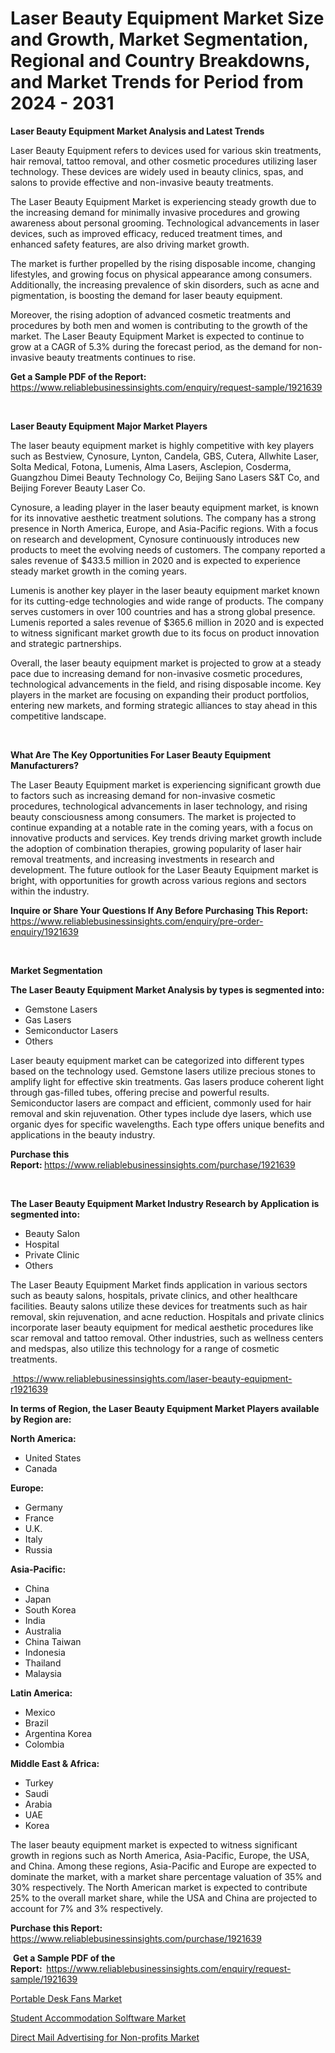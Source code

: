 <p><h1>Laser Beauty Equipment Market Size and Growth, Market Segmentation, Regional and Country Breakdowns, and Market Trends for Period from 2024 -  2031</h1></p><p><strong>Laser Beauty Equipment Market Analysis and Latest Trends</strong></p>
<p><p>Laser Beauty Equipment refers to devices used for various skin treatments, hair removal, tattoo removal, and other cosmetic procedures utilizing laser technology. These devices are widely used in beauty clinics, spas, and salons to provide effective and non-invasive beauty treatments.</p><p>The Laser Beauty Equipment Market is experiencing steady growth due to the increasing demand for minimally invasive procedures and growing awareness about personal grooming. Technological advancements in laser devices, such as improved efficacy, reduced treatment times, and enhanced safety features, are also driving market growth.</p><p>The market is further propelled by the rising disposable income, changing lifestyles, and growing focus on physical appearance among consumers. Additionally, the increasing prevalence of skin disorders, such as acne and pigmentation, is boosting the demand for laser beauty equipment.</p><p>Moreover, the rising adoption of advanced cosmetic treatments and procedures by both men and women is contributing to the growth of the market. The Laser Beauty Equipment Market is expected to continue to grow at a CAGR of 5.3% during the forecast period, as the demand for non-invasive beauty treatments continues to rise.</p></p>
<p><strong>Get a Sample PDF of the Report:&nbsp;</strong> <a href="https://www.reliablebusinessinsights.com/enquiry/request-sample/1921639">https://www.reliablebusinessinsights.com/enquiry/request-sample/1921639</a></p>
<p>&nbsp;</p>
<p><strong>Laser Beauty Equipment Major Market Players</strong></p>
<p><p>The laser beauty equipment market is highly competitive with key players such as Bestview, Cynosure, Lynton, Candela, GBS, Cutera, Allwhite Laser, Solta Medical, Fotona, Lumenis, Alma Lasers, Asclepion, Cosderma, Guangzhou Dimei Beauty Technology Co, Beijing Sano Lasers S&T Co, and Beijing Forever Beauty Laser Co.</p><p>Cynosure, a leading player in the laser beauty equipment market, is known for its innovative aesthetic treatment solutions. The company has a strong presence in North America, Europe, and Asia-Pacific regions. With a focus on research and development, Cynosure continuously introduces new products to meet the evolving needs of customers. The company reported a sales revenue of $433.5 million in 2020 and is expected to experience steady market growth in the coming years.</p><p>Lumenis is another key player in the laser beauty equipment market known for its cutting-edge technologies and wide range of products. The company serves customers in over 100 countries and has a strong global presence. Lumenis reported a sales revenue of $365.6 million in 2020 and is expected to witness significant market growth due to its focus on product innovation and strategic partnerships.</p><p>Overall, the laser beauty equipment market is projected to grow at a steady pace due to increasing demand for non-invasive cosmetic procedures, technological advancements in the field, and rising disposable income. Key players in the market are focusing on expanding their product portfolios, entering new markets, and forming strategic alliances to stay ahead in this competitive landscape.</p></p>
<p>&nbsp;</p>
<p><strong>What Are The Key Opportunities For Laser Beauty Equipment Manufacturers?</strong></p>
<p><p>The Laser Beauty Equipment market is experiencing significant growth due to factors such as increasing demand for non-invasive cosmetic procedures, technological advancements in laser technology, and rising beauty consciousness among consumers. The market is projected to continue expanding at a notable rate in the coming years, with a focus on innovative products and services. Key trends driving market growth include the adoption of combination therapies, growing popularity of laser hair removal treatments, and increasing investments in research and development. The future outlook for the Laser Beauty Equipment market is bright, with opportunities for growth across various regions and sectors within the industry.</p></p>
<p><strong>Inquire or Share Your Questions If Any Before Purchasing This Report:</strong> <a href="https://www.reliablebusinessinsights.com/enquiry/pre-order-enquiry/1921639">https://www.reliablebusinessinsights.com/enquiry/pre-order-enquiry/1921639</a></p>
<p>&nbsp;</p>
<p><strong>Market Segmentation</strong></p>
<p><strong>The Laser Beauty Equipment Market Analysis by types is segmented into:</strong></p>
<p><ul><li>Gemstone Lasers</li><li>Gas Lasers</li><li>Semiconductor Lasers</li><li>Others</li></ul></p>
<p><p>Laser beauty equipment market can be categorized into different types based on the technology used. Gemstone lasers utilize precious stones to amplify light for effective skin treatments. Gas lasers produce coherent light through gas-filled tubes, offering precise and powerful results. Semiconductor lasers are compact and efficient, commonly used for hair removal and skin rejuvenation. Other types include dye lasers, which use organic dyes for specific wavelengths. Each type offers unique benefits and applications in the beauty industry.</p></p>
<p><strong>Purchase this Report:&nbsp;</strong><a href="https://www.reliablebusinessinsights.com/purchase/1921639">https://www.reliablebusinessinsights.com/purchase/1921639</a></p>
<p>&nbsp;</p>
<p><strong>The Laser Beauty Equipment Market Industry Research by Application is segmented into:</strong></p>
<p><ul><li>Beauty Salon</li><li>Hospital</li><li>Private Clinic</li><li>Others</li></ul></p>
<p><p>The Laser Beauty Equipment Market finds application in various sectors such as beauty salons, hospitals, private clinics, and other healthcare facilities. Beauty salons utilize these devices for treatments such as hair removal, skin rejuvenation, and acne reduction. Hospitals and private clinics incorporate laser beauty equipment for medical aesthetic procedures like scar removal and tattoo removal. Other industries, such as wellness centers and medspas, also utilize this technology for a range of cosmetic treatments.</p></p>
<p><a href="https://www.reliablebusinessinsights.com/laser-beauty-equipment-r1921639">&nbsp;https://www.reliablebusinessinsights.com/laser-beauty-equipment-r1921639</a></p>
<p><strong>In terms of Region, the Laser Beauty Equipment Market Players available by Region are:</strong></p>
<p>
    <p> <strong> North America: </strong>
        <ul>
            <li>United States</li>
            <li>Canada</li>
        </ul>
        </p> 
    <p> <strong> Europe: </strong>
        <ul>
            <li>Germany</li>
            <li>France</li>
            <li>U.K.</li>
            <li>Italy</li>
            <li>Russia</li>
        </ul>
        </p> 
    <p> <strong> Asia-Pacific: </strong>
        <ul>
            <li>China</li>
            <li>Japan</li>
            <li>South Korea</li>
            <li>India</li>
            <li>Australia</li>
            <li>China Taiwan</li>
            <li>Indonesia</li>
            <li>Thailand</li>
            <li>Malaysia</li>
        </ul>
        </p> 
    <p> <strong> Latin America: </strong>
        <ul>
            <li>Mexico</li>
            <li>Brazil</li>
            <li>Argentina Korea</li>
            <li>Colombia</li>
        </ul>
        </p> 
    <p> <strong> Middle East & Africa: </strong>
        <ul>
            <li>Turkey</li>
            <li>Saudi</li>
            <li>Arabia</li>
            <li>UAE</li>
            <li>Korea</li>
        </ul>
    </p>
    </p>
<p><p>The laser beauty equipment market is expected to witness significant growth in regions such as North America, Asia-Pacific, Europe, the USA, and China. Among these regions, Asia-Pacific and Europe are expected to dominate the market, with a market share percentage valuation of 35% and 30% respectively. The North American market is expected to contribute 25% to the overall market share, while the USA and China are projected to account for 7% and 3% respectively.</p></p>
<p><strong>Purchase this Report: </strong><a href="https://www.reliablebusinessinsights.com/purchase/1921639">https://www.reliablebusinessinsights.com/purchase/1921639</a></p>
<p>&nbsp;<strong>Get a Sample PDF of the Report:&nbsp;&nbsp;</strong><a href="https://www.reliablebusinessinsights.com/enquiry/request-sample/1921639">https://www.reliablebusinessinsights.com/enquiry/request-sample/1921639</a></p>
<p><strong></strong></p>
<p><p><a href="https://github.com/JuliaFadel1922/Market-Research-Report-List-1/blob/main/portable-desk-fans-market.md">Portable Desk Fans Market</a></p><p><a href="https://www.linkedin.com/pulse/student-accommodation-solftware-market-trends-analysis-forecasted-zvbae">Student Accommodation Solftware Market</a></p><p><a href="https://www.linkedin.com/pulse/direct-mail-advertising-non-profits-market-research-report-its-3sawe">Direct Mail Advertising for Non-profits Market</a></p></p>